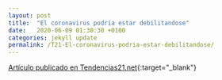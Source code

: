 ```yaml
---
layout: post
title:  "El coronavirus podria estar debilitandose"
date:   2020-06-09 01:30:30 +0100
categories: jekyll update
permalink: /T21-El-coronavirus-podria-estar-debilitandose/
---
```


[Artículo publicado en Tendencias21.net](https://www.tendencias21.net/El-coronavirus-podria-estar-debilitandose_a45920.html){:target="_blank"}
